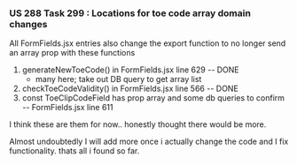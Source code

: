 ### US 288 Task 299 : Locations for toe code array domain changes

All FormFields.jsx entries also change the export function to no longer send an array prop with these functions

1. generateNewToeCode() in FormFields.jsx line 629 -- DONE
    - many here; take out DB query to get array list
2. checkToeCodeValidity() in FormFields.jsx line 566 -- DONE
3. const ToeClipCodeField has prop array and some db queries to confirm -- FormFields.jsx line 611

I think these are them for now.. honestly thought there would be more.

Almost undoubtedly I will add more once i actually change the code and I fix functionality. thats all i found so far.